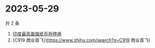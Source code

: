 # 2023-05-29

共 2 条

<!-- BEGIN ZHIHUSEARCH -->
<!-- 最后更新时间 Mon May 29 2023 00:07:38 GMT+0800 (China Standard Time) -->
1. [印度最高面值纸币将停用](https://www.zhihu.com/search?q=印度最高面值纸币将停用)
1. [C919 商业首飞](https://www.zhihu.com/search?q=C919 商业首飞)
<!-- END ZHIHUSEARCH -->
